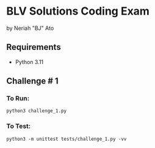 # BLV Solutions Coding Exam
by Neriah "BJ" Ato
## Requirements
- Python 3.11
## Challenge # 1
### To Run:
```
python3 challenge_1.py
```
### To Test:
```
python3 -m unittest tests/challenge_1.py -vv
```
